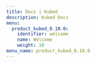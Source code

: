 ```yaml
---
title: Docs | Kubed
description: Kubed Docs
menu:
  product_kubed_0.10.0:
    identifier: welcome
    name: Welcome
    weight: 10
menu_name: product_kubed_0.10.0
---
```

